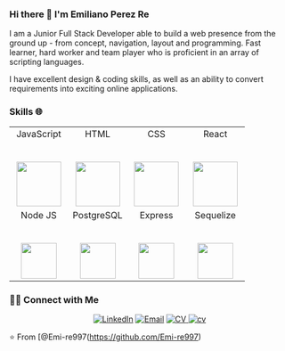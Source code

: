 
### Hi there 👋 I'm Emiliano Perez Re


<div>
 <p>
I am a Junior Full Stack Developer able to build a web presence from the ground up - from concept, navigation, layout and programming. Fast learner, hard worker and team player who is proficient in an array of scripting languages.

I have excellent design & coding skills, as well as an ability to convert requirements into exciting online applications.
</p>
</div>

### Skills 🌐

<table>
  <tbody>
    <tr valign="top">
      <td width="25%" align="center">
        <span>JavaScript</span><br><br><br>
        <img src="https://cdn.jsdelivr.net/npm/programming-languages-logos/src/javascript/javascript.png" height="80">
      </td>
      <td width="25%" align="center">
        <span>HTML</span><br><br><br>
        <img src="https://cdn-icons-png.flaticon.com/512/143/143655.png" height="80">
      </td>
      <td width="25%" align="center">
        <span>CSS</span><br><br><br>
        <img src="https://cdn-icons-png.flaticon.com/512/732/732190.png" height="80">
      </td>
      <td width="25%" align="center">
        <span>React</span><br><br><br>
        <img src="https://cdn-icons-png.flaticon.com/512/1126/1126012.png" height="80">
      </td>
    </tr>
    <tr valign="top">
      <td width="25%" align="center">
        <span>Node JS</span><br><br><br>
        <img height="64px" src="https://cdn-icons-png.flaticon.com/512/919/919825.png">
      </td>
      <td width="25%" align="center">
        <span>PostgreSQL</span><br><br><br>
        <img height="64px" src="https://cdn.svgporn.com/logos/postgresql.svg">
      </td>
      <td width="25%" align="center">
        <span>Express</span><br><br><br>
        <img height="64px" src="https://cdn.svgporn.com/logos/express.svg">
      </td>
      <td width="25%" align="center">
        <span>Sequelize</span><br><br><br>
        <img height="64px" src="https://cdn.svgporn.com/logos/sequelize.svg">
      </td>
    </tr>
  </tbody>
</table>


<h3> 🤝🏻 Connect with Me </h3>

<p align="center">
<a href="https://www.linkedin.com/in/emiliano-perez-re-fullstack/" target="_blank"><img alt="LinkedIn" src="https://img.shields.io/badge/LinkedIn-@emiliano-perez-re-fullstac-blue?style=flat&logo=linkedin"></a>
<a href="mailto:emilianore997@gmail.com"><img alt="Email" src="https://img.shields.io/badge/Email-emilianore997@gmail.com@gmail.com-blue?style=flat&logo=gmail"></a>
 <a href="https://www.canva.com/design/DAFFI3V86qM/3NAZK5kUDI4WIQqkvulUWQ/view?  utm_content=DAFFI3V86qM&utm_campaign=designshare&utm_medium=link&utm_source=homepage_design_menu"> <img alt='CV' src="https://img.shields.io/badge/Resume-Espa%C3%B1ol-blue"
 </a>
<a href="https://www.canva.com/design/DAFFI8iSOuU/Sdzuli6KUNN3bPzF0uQ5Eg/view?utm_content=DAFFI8iSOuU&utm_campaign=designshare&utm_medium=link&utm_source=homepage_design_menu"><img alt='cv' src="https://img.shields.io/badge/Resume-English-blue"></a> 
</p>


⭐️ From [@Emi-re997(https://github.com/Emi-re997)

